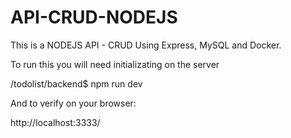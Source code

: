 # API-CRUD-NODEJS

This is a NODEJS API - CRUD 
Using  Express, MySQL and Docker.

To run this you will need initializating on the server 

/todolist/backend$ npm run dev

And to verify on your browser:

http://localhost:3333/




